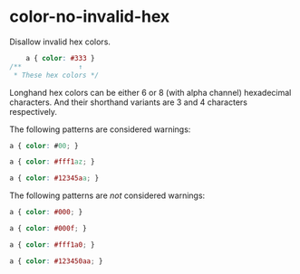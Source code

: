 # color-no-invalid-hex

Disallow invalid hex colors.

```css
    a { color: #333 }
/**              ↑
 * These hex colors */
```

Longhand hex colors can be either 6 or 8 (with alpha channel) hexadecimal characters. And their shorthand variants are 3 and 4 characters respectively.

The following patterns are considered warnings:

```css
a { color: #00; }
```

```css
a { color: #fff1az; }
```

```css
a { color: #12345aa; }
```

The following patterns are *not* considered warnings:


```css
a { color: #000; }
```

```css
a { color: #000f; }
```

```css
a { color: #fff1a0; }
```

```css
a { color: #123450aa; }
```
